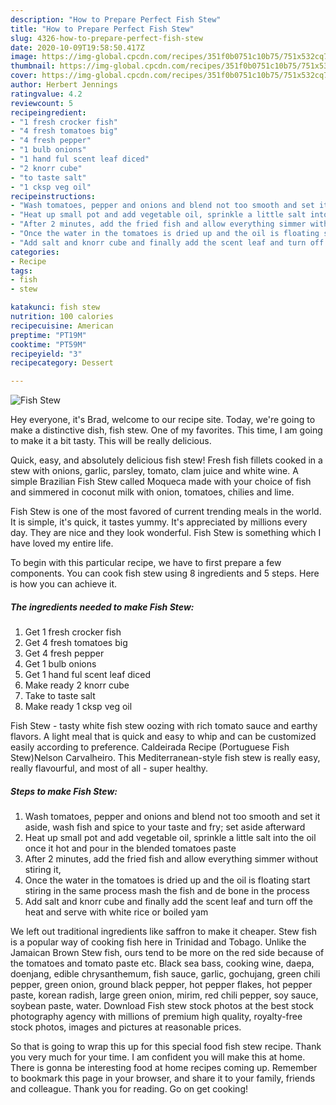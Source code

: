 ```yaml
---
description: "How to Prepare Perfect Fish Stew"
title: "How to Prepare Perfect Fish Stew"
slug: 4326-how-to-prepare-perfect-fish-stew
date: 2020-10-09T19:58:50.417Z
image: https://img-global.cpcdn.com/recipes/351f0b0751c10b75/751x532cq70/fish-stew-recipe-main-photo.jpg
thumbnail: https://img-global.cpcdn.com/recipes/351f0b0751c10b75/751x532cq70/fish-stew-recipe-main-photo.jpg
cover: https://img-global.cpcdn.com/recipes/351f0b0751c10b75/751x532cq70/fish-stew-recipe-main-photo.jpg
author: Herbert Jennings
ratingvalue: 4.2
reviewcount: 5
recipeingredient:
- "1 fresh crocker fish"
- "4 fresh tomatoes big"
- "4 fresh pepper"
- "1 bulb onions"
- "1 hand ful scent leaf diced"
- "2 knorr cube"
- "to taste salt"
- "1 cksp veg oil"
recipeinstructions:
- "Wash tomatoes, pepper and onions and blend not too smooth and set it aside, wash fish and spice to your taste and fry; set aside afterward"
- "Heat up small pot and add vegetable oil, sprinkle a little salt into the oil once it hot and pour in the blended tomatoes paste"
- "After 2 minutes, add the fried fish and allow everything simmer without stiring it,"
- "Once the water in the tomatoes is dried up and the oil is floating start stiring in the same process mash the fish and de bone in the process"
- "Add salt and knorr cube and finally add the scent leaf and turn off the heat and serve with white rice or boiled yam"
categories:
- Recipe
tags:
- fish
- stew

katakunci: fish stew 
nutrition: 100 calories
recipecuisine: American
preptime: "PT19M"
cooktime: "PT59M"
recipeyield: "3"
recipecategory: Dessert

---
```



![Fish Stew](https://img-global.cpcdn.com/recipes/351f0b0751c10b75/751x532cq70/fish-stew-recipe-main-photo.jpg)

Hey everyone, it's Brad, welcome to our recipe site. Today, we're going to make a distinctive dish, fish stew. One of my favorites. This time, I am going to make it a bit tasty. This will be really delicious.

Quick, easy, and absolutely delicious fish stew! Fresh fish fillets cooked in a stew with onions, garlic, parsley, tomato, clam juice and white wine. A simple Brazilian Fish Stew called Moqueca made with your choice of fish and simmered in coconut milk with onion, tomatoes, chilies and lime.

Fish Stew is one of the most favored of current trending meals in the world. It is simple, it's quick, it tastes yummy. It's appreciated by millions every day. They are nice and they look wonderful. Fish Stew is something which I have loved my entire life.


To begin with this particular recipe, we have to first prepare a few components. You can cook fish stew using 8 ingredients and 5 steps. Here is how you can achieve it.

<!--inarticleads1-->

##### The ingredients needed to make Fish Stew:

1. Get 1 fresh crocker fish
1. Get 4 fresh tomatoes big
1. Get 4 fresh pepper
1. Get 1 bulb onions
1. Get 1 hand ful scent leaf diced
1. Make ready 2 knorr cube
1. Take to taste salt
1. Make ready 1 cksp veg oil


Fish Stew - tasty white fish stew oozing with rich tomato sauce and earthy flavors. A light meal that is quick and easy to whip and can be customized easily according to preference. Caldeirada Recipe (Portuguese Fish Stew)Nelson Carvalheiro. This Mediterranean-style fish stew is really easy, really flavourful, and most of all - super healthy. 

<!--inarticleads2-->

##### Steps to make Fish Stew:

1. Wash tomatoes, pepper and onions and blend not too smooth and set it aside, wash fish and spice to your taste and fry; set aside afterward
1. Heat up small pot and add vegetable oil, sprinkle a little salt into the oil once it hot and pour in the blended tomatoes paste
1. After 2 minutes, add the fried fish and allow everything simmer without stiring it,
1. Once the water in the tomatoes is dried up and the oil is floating start stiring in the same process mash the fish and de bone in the process
1. Add salt and knorr cube and finally add the scent leaf and turn off the heat and serve with white rice or boiled yam


We left out traditional ingredients like saffron to make it cheaper. Stew fish is a popular way of cooking fish here in Trinidad and Tobago. Unlike the Jamaican Brown Stew fish, ours tend to be more on the red side because of the tomatoes and tomato paste etc. Black sea bass, cooking wine, daepa, doenjang, edible chrysanthemum, fish sauce, garlic, gochujang, green chili pepper, green onion, ground black pepper, hot pepper flakes, hot pepper paste, korean radish, large green onion, mirim, red chili pepper, soy sauce, soybean paste, water. Download Fish stew stock photos at the best stock photography agency with millions of premium high quality, royalty-free stock photos, images and pictures at reasonable prices. 

So that is going to wrap this up for this special food fish stew recipe. Thank you very much for your time. I am confident you will make this at home. There is gonna be interesting food at home recipes coming up. Remember to bookmark this page in your browser, and share it to your family, friends and colleague. Thank you for reading. Go on get cooking!
